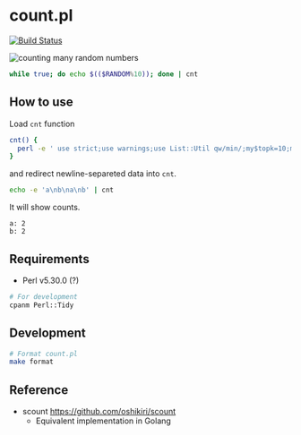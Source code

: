 count.pl
=====

<a href="https://github.com/oshikiri/count.pl/actions?query=workflow%3Atest">
  <img
    src="https://github.com/oshikiri/count.pl/workflows/test/badge.svg"
    alt="Build Status"
  >
</a>

![counting many random numbers](./img/random.mp4')


```bash
while true; do echo $(($RANDOM%10)); done | cnt
```

## How to use

Load `cnt` function

```sh
cnt() {
  perl -e ' use strict;use warnings;use List::Util qw/min/;my$topk=10;my$show_progress=1;my$reflesh_interval=0.5;my$clear_console="\033[2J";foreach my $arg(@ARGV){if($arg=~/^-(\d+)$/){$topk=$1;$show_progress=$topk==0?0:1;next;}}my%counts=();my$last_refleshed=time();sub generate_sorted_result{my$n=$_[0]<0?scalar keys%counts:$_[0];my@sorted=sort{$counts{$b}<=>$counts{$a}}keys%counts;my$result="";foreach my $key(splice@sorted,0,$n){$result.="$key: $counts{$key}\n";}return$result;}while(<STDIN>){chomp;$counts{$_}++;my$current=time();if($show_progress&&$current-$last_refleshed>$reflesh_interval){$last_refleshed=$current;my$n=min(($topk,scalar keys%counts));print STDERR $clear_console;print STDERR "\e[${n}A";print STDERR &generate_sorted_result($topk);}}if($show_progress){print STDERR $clear_console;}print STDOUT &generate_sorted_result(-1); ' -- "$@"
}
```

and redirect newline-separeted data into `cnt`.

```sh
echo -e 'a\nb\na\nb' | cnt
```

It will show counts.

```
a: 2
b: 2
```

## Requirements

- Perl v5.30.0 (?)

```sh
# For development
cpanm Perl::Tidy
```

## Development

```sh
# Format count.pl
make format
```


## Reference

- scount https://github.com/oshikiri/scount
  - Equivalent implementation in Golang
